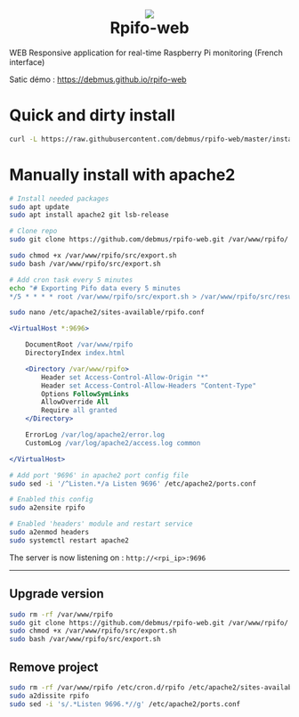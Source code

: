 <h1 align="center">
	<img src="https://raw.githubusercontent.com/debmus/rpifo-web/master/src/img/favicon.png">
    <br>
    Rpifo-web
</h1>

WEB Responsive application for real-time Raspberry Pi monitoring (French interface)

Satic démo :
https://debmus.github.io/rpifo-web


# Quick and dirty install
```bash
curl -L https://raw.githubusercontent.com/debmus/rpifo-web/master/install.sh | bash
```

# Manually install with apache2
```bash
# Install needed packages
sudo apt update
sudo apt install apache2 git lsb-release

# Clone repo
sudo git clone https://github.com/debmus/rpifo-web.git /var/www/rpifo/

sudo chmod +x /var/www/rpifo/src/export.sh
sudo bash /var/www/rpifo/src/export.sh

# Add cron task every 5 minutes
echo "# Exporting Pifo data every 5 minutes
*/5 * * * * root /var/www/rpifo/src/export.sh > /var/www/rpifo/src/result.json" | sudo tee /etc/cron.d/rpifo
```

```bash
sudo nano /etc/apache2/sites-available/rpifo.conf
```
```apache
<VirtualHost *:9696>

	DocumentRoot /var/www/rpifo
	DirectoryIndex index.html

	<Directory /var/www/rpifo>
		Header set Access-Control-Allow-Origin "*"
		Header set Access-Control-Allow-Headers "Content-Type"
		Options FollowSymLinks
		AllowOverride All
		Require all granted
	</Directory>

	ErrorLog /var/log/apache2/error.log
	CustomLog /var/log/apache2/access.log common

</VirtualHost>
```
```bash
# Add port '9696' in apache2 port config file
sudo sed -i '/^Listen.*/a Listen 9696' /etc/apache2/ports.conf

# Enabled this config
sudo a2ensite rpifo

# Enabled 'headers' module and restart service
sudo a2enmod headers
sudo systemctl restart apache2
```

The server is now listening on : `http://<rpi_ip>:9696`

***

## Upgrade version
```bash
sudo rm -rf /var/www/rpifo
sudo git clone https://github.com/debmus/rpifo-web.git /var/www/rpifo/
sudo chmod +x /var/www/rpifo/src/export.sh
sudo bash /var/www/rpifo/src/export.sh
```

## Remove project
```bash
sudo rm -rf /var/www/rpifo /etc/cron.d/rpifo /etc/apache2/sites-available/rpifo.conf
sudo a2dissite rpifo
sudo sed -i 's/.*Listen 9696.*//g' /etc/apache2/ports.conf
```